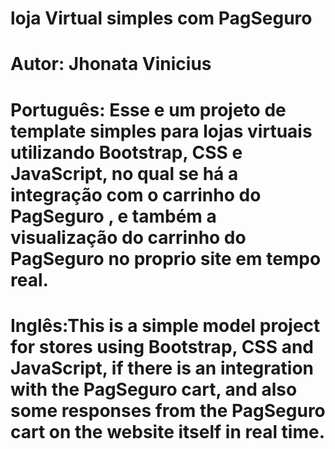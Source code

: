 # loja Virtual simples com PagSeguro 
# Autor: Jhonata Vinicius 
# Português: Esse e um projeto de template simples para lojas virtuais utilizando Bootstrap, CSS e JavaScript, no qual se há a integração com o carrinho do PagSeguro , e também a visualização do carrinho do PagSeguro no proprio site em tempo real.
# Inglês:This is a simple model project for stores using Bootstrap, CSS and JavaScript, if there is an integration with the PagSeguro cart, and also some responses from the PagSeguro cart on the website itself in real time.
